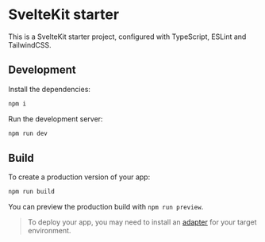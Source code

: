 # SvelteKit starter

This is a SvelteKit starter project, configured with TypeScript, ESLint and TailwindCSS.

## Development

Install the dependencies:

```bash
npm i
```

Run the development server:

```bash
npm run dev
```

## Build

To create a production version of your app:

```bash
npm run build
```

You can preview the production build with `npm run preview`.

> To deploy your app, you may need to install an [adapter](https://kit.svelte.dev/docs/adapters) for your target environment.
